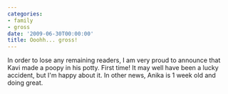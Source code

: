 ```yaml
---
categories:
- family
- gross
date: '2009-06-30T00:00:00'
title: Ooohh... gross!
---
```



In order to lose any remaining readers, I am very proud to announce that Kavi made a poopy in his potty. First time! It may well have been a lucky accident, but I'm happy about it. In other news, Anika is 1 week old and doing great.
